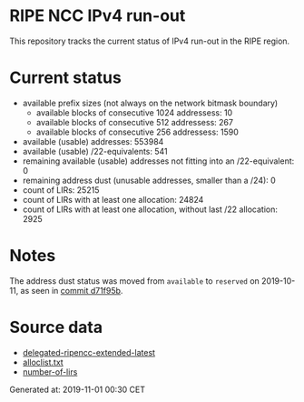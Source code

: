 # RIPE NCC IPv4 run-out
This repository tracks the current status of IPv4 run-out in the RIPE region.

# Current status
- available prefix sizes (not always on the network bitmask boundary)
  - available blocks of consecutive 1024 addressess: 10
  - available blocks of consecutive 512 addressess: 267
  - available blocks of consecutive 256 addressess: 1590
- available (usable) addresses: 553984
- available (usable) /22-equivalents: 541
- remaining available (usable) addresses not fitting into an /22-equivalent: 0
- remaining address dust (unusable addresses, smaller than a /24): 0
- count of LIRs: 25215
- count of LIRs with at least one allocation: 24824
- count of LIRs with at least one allocation, without last /22 allocation: 2925

# Notes
The address dust status was moved from `available` to `reserved` on 2019-10-11, as seen in [commit d71f95b](https://github.com/zajdee/ripe-ncc-ipv4-runout/commit/d71f95b1f7c9f639556e395e4ad0f41e54834954).

# Source data
- [delegated-ripencc-extended-latest](https://ftp.ripe.net/pub/stats/ripencc/delegated-ripencc-extended-latest)
- [alloclist.txt](https://ftp.ripe.net/pub/stats/ripencc/membership/alloclist.txt)
- [number-of-lirs](https://labs.ripe.net/statistics/number-of-lirs)

Generated at: 2019-11-01 00:30 CET
